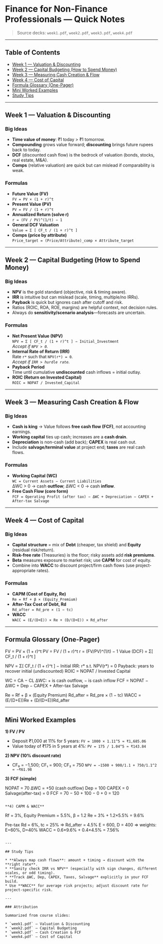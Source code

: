 # Finance for Non-Finance Professionals — Quick Notes

> Source decks: `week1.pdf`, `week2.pdf`, `week3.pdf`, `week4.pdf`

---

## Table of Contents
- [Week 1 — Valuation & Discounting](#week-1--valuation--discounting)
- [Week 2 — Capital Budgeting (How to Spend Money)](#week-2--capital-budgeting-how-to-spend-money)
- [Week 3 — Measuring Cash Creation & Flow](#week-3--measuring-cash-creation--flow)
- [Week 4 — Cost of Capital](#week-4--cost-of-capital)
- [Formula Glossary (One-Pager)](#formula-glossary-onepager)
- [Mini Worked Examples](#mini-worked-examples)
- [Study Tips](#study-tips)

---

## Week 1 — Valuation & Discounting

### Big Ideas
- **Time value of money**: ₹1 today > ₹1 tomorrow.
- **Compounding** grows value forward; **discounting** brings future rupees back to today.
- **DCF** (discounted cash flow) is the bedrock of valuation (bonds, stocks, real estate, M&A).
- **Comps** (relative valuation) are quick but can mislead if comparability is weak.

### Formulas
- **Future Value (FV)**  
  `FV = PV × (1 + r)^t`
- **Present Value (PV)**  
  `PV = FV / (1 + r)^t`
- **Annualized Return (solve r)**  
  `r = (FV / PV)^(1/t) − 1`
- **General DCF Valuation**  
  `Value = Σ [ CF_t / (1 + r)^t ]`
- **Comps (price by attribute)**  
  `Price_target = (Price/Attribute)_comp × Attribute_target`

---

## Week 2 — Capital Budgeting (How to Spend Money)

### Big Ideas
- **NPV** is the gold standard (objective, risk & timing aware).
- **IRR** is intuitive but can mislead (scale, timing, multiple/no IRRs).
- **Payback** is quick but ignores cash after cutoff and risk.
- Ratios (ROIC, ROA, ROE, margins) are helpful context, not decision rules.
- Always do **sensitivity/scenario analysis**—forecasts are uncertain.

### Formulas
- **Net Present Value (NPV)**  
  `NPV = Σ [ CF_t / (1 + r)^t ] − Initial_Investment`  
  _Accept if `NPV > 0`._
- **Internal Rate of Return (IRR)**  
  Rate `r*` such that `NPV(r*) = 0`.  
  _Accept if `IRR > hurdle rate`._
- **Payback Period**  
  Time until cumulative **undiscounted** cash inflows = initial outlay.
- **ROIC (Return on Invested Capital)**  
  `ROIC = NOPAT / Invested_Capital`

---

## Week 3 — Measuring Cash Creation & Flow

### Big Ideas
- **Cash is king** → Value follows **free cash flow (FCF)**, not accounting earnings.
- **Working capital** ties up cash; increases are a **cash drain**.
- **Depreciation** is non-cash (add back); **CAPEX** is real cash out.
- Include **salvage/terminal value** at project end; **taxes** are real cash flows.

### Formulas
- **Working Capital (WC)**  
  `WC = Current Assets − Current Liabilities`  
  ΔWC > 0 → cash **outflow**; ΔWC < 0 → cash **inflow**.
- **Free Cash Flow (core form)**  
  `FCF = Operating Profit (after tax) − ΔWC + Depreciation − CAPEX + After-tax Salvage`

---

## Week 4 — Cost of Capital

### Big Ideas
- **Capital structure** = mix of **Debt** (cheaper, tax shield) and **Equity** (residual risk/return).
- **Risk-free rate** (Treasuries) is the floor; risky assets add **risk premiums**.
- **Beta** measures exposure to market risk; use **CAPM** for cost of equity.
- Combine into **WACC** to discount project/firm cash flows (use project-appropriate rates).

### Formulas
- **CAPM (Cost of Equity, Re)**  
  `Re = Rf + β × (Equity_Premium)`
- **After-Tax Cost of Debt, Rd**  
  `Rd_after = Rd_pre × (1 − tc)`
- **WACC**  
  `WACC = (E/(D+E)) × Re + (D/(D+E)) × Rd_after`

---

## Formula Glossary (One-Pager)

FV = PV × (1 + r)^t
PV = FV / (1 + r)^t
r = (FV/PV)^(1/t) − 1
Value (DCF) = Σ[ CF_t / (1 + r)^t ]

NPV = Σ[ CF_t / (1 + r)^t ] − Initial
IRR: r* s.t. NPV(r*) = 0
Payback: years to recover initial (undiscounted)
ROIC = NOPAT / Invested Capital

WC = CA − CL
ΔWC: + is cash outflow, − is cash inflow
FCF = NOPAT − ΔWC + Dep − CAPEX + After-tax Salvage

Re = Rf + β × (Equity Premium)
Rd_after = Rd_pre × (1 − tc)
WACC = (E/(D+E))Re + (D/(D+E))Rd_after

---

## Mini Worked Examples

**1) FV / PV**

* Deposit ₹1,000 at 11% for 5 years:
  `FV = 1000 × 1.11^5 ≈ ₹1,685.06`
* Value today of ₹175 in 5 years at 4%:
  `PV = 175 / 1.04^5 ≈ ₹143.84`

**2) NPV (10% discount rate)**

* CF₀ = −1,500; CF₁ = 900; CF₂ = 750
  `NPV = −1500 + 900/1.1 + 750/1.1^2 ≈ −₹61.98`

**3) FCF (simple)**

NOPAT = 70
ΔWC = +50 (cash outflow)
Dep = 100
CAPEX = 0
Salvage(after-tax) = 0
FCF = 70 − 50 + 100 − 0 + 0 = 120
```

**4) CAPM & WACC**

```
Rf = 3%, Equity Premium = 5.5%, β = 1.2
Re = 3% + 1.2×5.5% = 9.6%

Pre-tax Rd = 6%, tc = 25% ⇒ Rd_after = 4.5%
E = 600, D = 400 ⇒ weights: E=60%, D=40%
WACC = 0.6×9.6% + 0.4×4.5% = 7.56%
```

---

## Study Tips

* **Always map cash flows**: amount + timing → discount with the **right rate**.
* **Sanity check IRR vs NPV** (especially with sign changes, different scales, or odd timing).
* **Track ΔWC, Dep, CAPEX, Taxes, Salvage** explicitly in your FCF build.
* Use **WACC** for average risk projects; adjust discount rate for project-specific risk.

---

### Attribution

Summarized from course slides:

* `week1.pdf` — Valuation & Discounting
* `week2.pdf` — Capital Budgeting
* `week3.pdf` — Cash Creation & FCF
* `week4.pdf` — Cost of Capital

```
```
